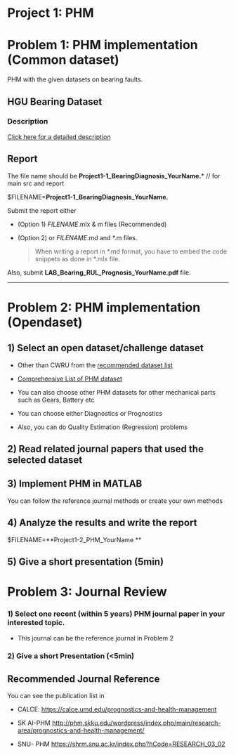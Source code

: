 # Project 1: PHM





# Problem 1:  PHM implementation (Common dataset)

PHM with the given datasets on bearing faults.



## HGU Bearing Dataset

### Description

 [Click here for a detailed description](https://github.com/ykkimhgu/digitaltwinNautomation-src/blob/main/HGU%20Bearing%20Dataset%20Description.md)





##  Report

The file name should be **Project1-1_BearingDiagnosis_YourName.*** // for main src and report



$FILENAME=**Project1-1_BearingDiagnosis_YourName.**



Submit the report either

* (Option 1) $FILENAME$.mlx & m files (Recommended)

* (Option 2) or $FILENAME$.md and *.m files. 

  > When writing a report in *.md format, you have to embed the code snippets as done in *.mlx file.

Also, submit **LAB_Bearing_RUL_Prognosis_YourName.pdf** file.



---







# Problem 2:  PHM implementation (Opendaset)



## 1) Select an open dataset/challenge dataset

* Other than CWRU from the [recommended dataset list]( https://ykkim.gitbook.io/wiki/industrial-ai/phm-dataset)

* [Comprehensive List of PHM dataset](https://github.com/ykkimhgu/digitaltwinNautomation-src/blob/main/PHM%20Dataset%20list%20journal.pdf)

* You can also choose other PHM datasets for other mechanical parts such as Gears, Battery etc

* You can choose either  Diagnostics or Prognostics

* Also, you can do Quality Estimation (Regression) problems

  

  



## 2) Read related journal papers that used the selected dataset



## 3) Implement PHM  in MATLAB

You can follow the reference journal methods or create your own methods



## 4) Analyze the results and write the report

$FILENAME=**Project1-2_PHM_YourName **



## 5) Give a short presentation (5min)







# Problem 3: Journal Review



### 1) Select one recent (within 5 years) PHM journal paper in your interested topic. 

* This journal can be the reference journal in Problem 2

  

### 2) Give a short Presentation (<5min)





## Recommended Journal Reference

You can see the publication list in

* CALCE: https://calce.umd.edu/prognostics-and-health-management

* SK AI-PHM http://phm.skku.edu/wordpress/index.php/main/research-area/prognostics-and-health-management/

* SNU- PHM https://shrm.snu.ac.kr/index.php?hCode=RESEARCH_03_02









